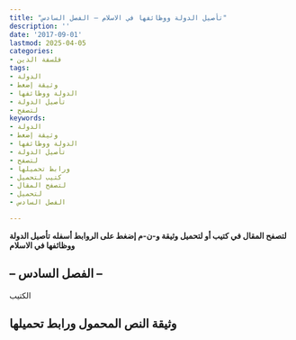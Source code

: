 ```yaml
---
title: "تأصيل الدولة ووظائفها في الاسلام – الفصل السادس"
description: ''
date: '2017-09-01'
lastmod: 2025-04-05
categories:
- فلسفة الدين
tags:
- الدولة
- وثيقة إضغط
- الدولة ووظائفها
- تأصيل الدولة
- لتصفح
keywords:
- الدولة
- وثيقة إضغط
- الدولة ووظائفها
- تأصيل الدولة
- لتصفح
- ورابط تحميلها
- كتيب لتحميل
- لتصفح المقال
- لتحميل
- الفصل السادس

---
```

**لتصفح المقال في كتيب أو لتحميل وثيقة و-ن-م إضغط على الروابط أسفله** **تأصيل الدولة ووظائفها في الاسلام**

## **– الفصل السادس –**

الكتيب

## وثيقة النص المحمول ورابط تحميلها

###
